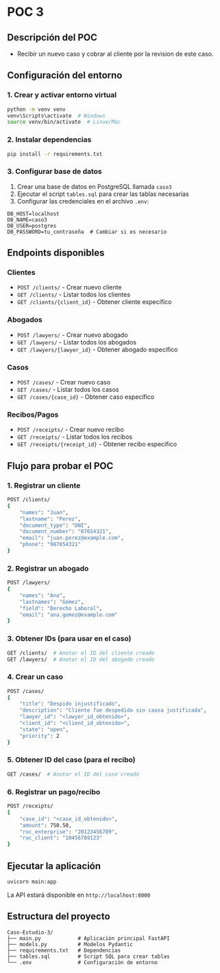 # POC 3

## Descripción del POC
-	Recibir un nuevo caso y cobrar al cliente por la revision de este caso.

## Configuración del entorno

### 1. Crear y activar entorno virtual
```bash
python -m venv venv
venv\Scripts\activate  # Windows
source venv/bin/activate  # Linux/Mac
```

### 2. Instalar dependencias
```bash
pip install -r requirements.txt
```

### 3. Configurar base de datos
1. Crear una base de datos en PostgreSQL llamada `caso3`  
2. Ejecutar el script `tables.sql` para crear las tablas necesarias  
3. Configurar las credenciales en el archivo `.env`:
```env
DB_HOST=localhost
DB_NAME=caso3 
DB_USER=postgres
DB_PASSWORD=tu_contraseña  # Cambiar si es necesario
```

## Endpoints disponibles

### Clientes
- `POST /clients/` - Crear nuevo cliente  
- `GET /clients/` - Listar todos los clientes  
- `GET /clients/{client_id}` - Obtener cliente específico  

### Abogados  
- `POST /lawyers/` - Crear nuevo abogado  
- `GET /lawyers/` - Listar todos los abogados  
- `GET /lawyers/{lawyer_id}` - Obtener abogado específico  

### Casos  
- `POST /cases/` - Crear nuevo caso  
- `GET /cases/` - Listar todos los casos  
- `GET /cases/{case_id}` - Obtener caso específico  

### Recibos/Pagos  
- `POST /receipts/` - Crear nuevo recibo  
- `GET /receipts/` - Listar todos los recibos  
- `GET /receipts/{receipt_id}` - Obtener recibo específico  

## Flujo para probar el POC

### 1. Registrar un cliente
```bash
POST /clients/
{
    "names": "Juan",
    "lastname": "Perez", 
    "document_type": "DNI",
    "document_number": "87654321",
    "email": "juan.perez@example.com",
    "phone": "987654321"
}
```

### 2. Registrar un abogado  
```bash
POST /lawyers/ 
{
    "names": "Ana",
    "lastnames": "Gomez",
    "field": "Derecho Laboral",
    "email": "ana.gomez@example.com"
}
```

### 3. Obtener IDs (para usar en el caso)
```bash
GET /clients/  # Anotar el ID del cliente creado
GET /lawyers/  # Anotar el ID del abogado creado
```

### 4. Crear un caso
```bash
POST /cases/
{
    "title": "Despido injustificado",
    "description": "Cliente fue despedido sin causa justificada",
    "lawyer_id": "<lawyer_id_obtenido>",
    "client_id": "<client_id_obtenido>", 
    "state": "open",
    "priority": 2
}
```

### 5. Obtener ID del caso (para el recibo)
```bash
GET /cases/  # Anotar el ID del caso creado
```

### 6. Registrar un pago/recibo
```bash
POST /receipts/
{
    "case_id": "<case_id_obtenido>",
    "amount": 750.50,
    "ruc_enterprise": "20123456789",
    "ruc_client": "10456789123"
}
```

## Ejecutar la aplicación
```bash
uvicorn main:app 
```

La API estará disponible en `http://localhost:8000`

## Estructura del proyecto
```
Caso-Estudio-3/
├── main.py            # Aplicación principal FastAPI
├── models.py          # Modelos Pydantic
├── requirements.txt   # Dependencias
├── tables.sql         # Script SQL para crear tablas
└── .env               # Configuración de entorno
```

